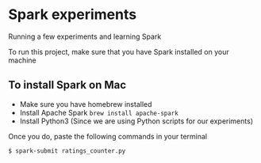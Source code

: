 # Spark experiments

Running a few experiments and learning Spark

To run this project, make sure that you have Spark installed on your machine

## To install Spark on Mac
* Make sure you have homebrew installed
* Install Apache Spark `brew install apache-spark`
* Install Python3 (Since we are using Python scripts for our experiments)


Once you do, paste the following commands in your terminal

```bash
$ spark-submit ratings_counter.py
```
